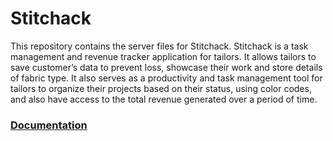 # Stitchack
This repository contains the server files for Stitchack.
Stitchack is  a task management and revenue tracker application for tailors. 
It allows tailors to save customer’s data to prevent loss, showcase 
their work and store details of fabric type. It also serves as a productivity and task 
management tool for tailors to organize their projects based on their status, using color 
codes, and also have access to the total revenue generated over a period of time.

### [Documentation](https://app.swaggerhub.com/apis-docs/TITOADEOYE00/Stitchlab/1.0.0#/Admin/deletUser)
